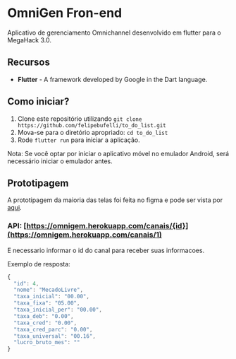 # OmniGen Fron-end

Aplicativo de gerenciamento Omnichannel desenvolvido em flutter para o MegaHack 3.0.

## Recursos

- **Flutter** -  A framework developed by Google in the Dart language.

## Como iniciar?

1. Clone este repositório utilizando `git clone https://github.com/felipebufelli/to_do_list.git`
2. Mova-se para o diretório apropriado: `cd to_do_list`
3. Rode `flutter run` para iniciar a aplicação.

Nota: Se você optar por iniciar o aplicativo móvel no emulador Android, será necessário iniciar o emulador antes.

## Prototipagem

A prototipagem da maioria das telas foi feita no figma e pode ser vista por [aqui](https://www.figma.com/file/HwnUyaeyv36n6F8OSrPzdy/Mega-Hack-3.0?node-id=1%3A14).

### API: [https://omnigem.herokuapp.com/canais/{id}](https://omnigem.herokuapp.com/canais/1)

E necessario informar o id do canal para receber suas informacoes.

Exemplo de resposta:

```javascript
{
  "id": 4,
  "nome": "MecadoLivre",
  "taxa_inicial": "00.00",
  "taxa_fixa": "05.00",
  "taxa_inicial_per": "00.00",
  "taxa_deb": "0.00",
  "taxa_cred": "0.00",
  "taxa_cred_parc": "0.00",
  "taxa_universal": "00.16",
  "lucro_bruto_mes": ""
}
```
